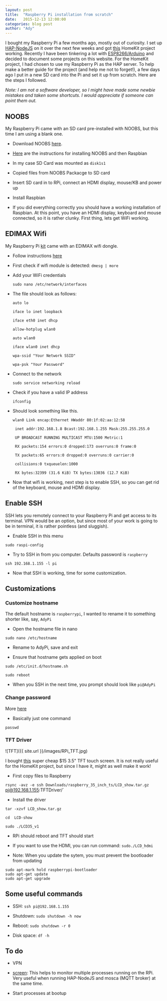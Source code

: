```yaml
---
layout: post
title:  "Raspberry Pi installation from scratch"
date:   2015-12-13 12:00:00
categories: blog post
author: "Ady"
---
```


I bought my Raspberry Pi a few months ago, mostly out of curiosity. I set up [HAP-NodeJS](https://github.com/KhaosT/HAP-NodeJS) on it over the next few weeks and got [this](https://www.instagram.com/p/6L7hbpEdT4/?taken-by=adysan) HomeKit project working. Recently I have been tinkering a lot with [ESP8266/Arduino](https://github.com/esp8266/Arduino) and decided to document some projects on this website. For the HomeKit project, I had chosen to use my Raspberry Pi as the HAP server. To help make a better guide for the project (and help me not to forget!), a few days ago I put in a new SD card into the Pi and set it up from scratch. Here are the steps I followed.

*Note: I am not a software developer, so I might have made some newbie mistakes and taken some shortcuts. I would appreciate if someone can point them out.*

## NOOBS 

My Raspberry Pi came with an SD card pre-installed with NOOBS, but this time I am using a blank one. 

- Download NOOBS [here](https://www.raspberrypi.org/downloads/noobs/).

- [Here](https://www.raspberrypi.org/documentation/installation/installing-images/mac.md) are the instructions for installing NOOBS and then Raspbian
	 
 - In my case SD Card was mounted as `disk1s1` 
	
 - Copied files from NOOBS Packacge to SD card

 -  Insert SD card in to RPi, connect an HDMI display, mouse/KB and power up
	
 - Install Raspbian

- If you did everything correctly you should have a working installation of Raspbian. At this point, you have an HDMI display, keyboard and mouse connected, so it is rather clunky. First thing, lets get WiFi working.

## EDIMAX Wifi

My Raspberry Pi [kit](http://www.amazon.com/gp/product/B00MV6TAJI?) came with an EDIMAX wifi dongle. 

- Follow instructions [here](http://raspberrypihq.com/how-to-add-wifi-to-the-raspberry-pi/)
 - First check if wifi module is detected: `dmesg | more`
 - Add your WiFi credentials

	`sudo nano /etc/network/interfaces`

 - The file should look as follows:

	```
	auto lo	

	iface lo inet loopback	

	iface eth0 inet dhcp	

	allow-hotplug wlan0	

	auto wlan0	

	iface wlan0 inet dhcp	

	wpa-ssid "Your Network SSID"	

	wpa-psk "Your Password"
	```
 	
 - Connect to the network

	`sudo service networking reload`

 - Check if you have a valid IP address

	`ifconfig`

 - Should look something like this.

	```
	wlan0 Link encap:Ethernet HWaddr 80:1f:02:aa:12:58

     inet addr:192.168.1.8 Bcast:192.168.1.255 Mask:255.255.255.0
    
     UP BROADCAST RUNNING MULTICAST MTU:1500 Metric:1
    
     RX packets:154 errors:0 dropped:173 overruns:0 frame:0
    
     TX packets:65 errors:0 dropped:0 overruns:0 carrier:0
    
     collisions:0 txqueuelen:1000
    
     RX bytes:32399 (31.6 KiB) TX bytes:13036 (12.7 KiB)
   	```

- Now that wifi is working, next step is to enable SSH, so you can get rid of the keyboard, mouse and HDMI display.

## Enable SSH

SSH lets you remotely connect to your Raspberry Pi and get access to its terminal. VPN would be an option, but since most of your work is going to be in terminal, it is rather pointless (and sluggish).

- Enable SSH in this menu

 `sudo raspi-config`

- Try to SSH in from you computer. Defaults password is `raspberry`

 `ssh 192.168.1.155 -l pi`

- Now that SSH is working, time for some customization.

## Customizations

### Customize hostname

The default hostname is `raspberrypi`, I wanted to rename it to something shorter like, say, `AdyPi`

- Open the hostname file in nano
 
 `sudo nano /etc/hostname`

- Rename to AdyPi, save and exit

- Ensure that hostname gets applied on boot

 `sudo /etc/init.d/hostname.sh`

 `sudo reboot`

- When you SSH in the next time, you prompt should look like `pi@AdyPi`

### Change password

More [here](https://www.raspberrypi.org/documentation/linux/usage/users.md)

 - Basically just one command

 `passwd`

### TFT Driver

![TFT]({{ site.url }}/images/RPi_TFT.jpg)

I bought [this](http://www.aliexpress.com/item/Best-Price-Original-3-5-LCD-TFT-Touch-Screen-Display-for-Raspberry-Pi-2-Model/32443379727.html) super cheap $15 3.5" TFT touch screen. It is not really useful for the HomeKit project, but since I have it, might as well make it work!

- First copy files to Raspberry

 `rsync -avz -e ssh Downloads/raspberry_35_inch_ts/LCD_show.tar.gz `pi@192.168.1.155:TFTDriver/`

- Install the driver

 ```
 tar -xzvf LCD_show.tar.gz
 
 cd  LCD-show
 
 sudo ./LCD35_v1
 ```

- RPi should reboot and TFT should start

- If you want to use the HDMI, you can run command: `sudo./LCD_hdmi`

- Note: When you update the sytem, you must prevent the bootloader from updating

 ```
 sudo apt-mark hold raspberrypi-bootloader
 sudo apt-get update
 sudo apt-get upgrade
 ```

## Some useful commands

- SSH: `ssh pi@192.168.1.155`

- Shutdown: `sudo shutdown -h now`

- Reboot: `sudo shutdown -r 0`

- Disk space: `df -h`

## To do

- VPN

- [screen](http://www.gnu.org/software/screen/manual/screen.html): This helps to monitor multiple processes running on the RPi. Very useful when running HAP-NodeJS and mosca (MQTT broker) at the same time.

- Start processes at bootup